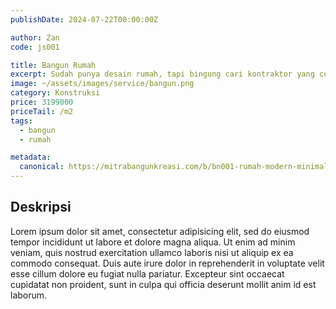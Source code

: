 ```yaml
---
publishDate: 2024-07-22T00:00:00Z

author: Zan
code: js001

title: Bangun Rumah
excerpt: Sudah punya desain rumah, tapi bingung cari kontraktor yang cocok?
image: ~/assets/images/service/bangun.png
category: Konstruksi
price: 3199000
priceTail: /m2
tags:
  - bangun
  - rumah

metadata:
  canonical: https://mitrabangunkreasi.com/b/bn001-rumah-modern-minimalis
---
```


## Deskripsi

Lorem ipsum dolor sit amet, consectetur adipisicing elit, sed do eiusmod tempor incididunt ut labore et dolore magna aliqua. Ut enim ad minim veniam, quis nostrud exercitation ullamco laboris nisi ut aliquip ex ea commodo consequat. Duis aute irure dolor in reprehenderit in voluptate velit esse cillum dolore eu fugiat nulla pariatur. Excepteur sint occaecat cupidatat non proident, sunt in culpa qui officia deserunt mollit anim id est laborum.
